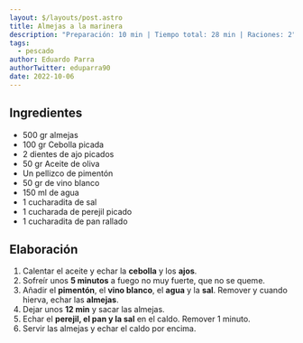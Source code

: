 ```yaml
---
layout: $/layouts/post.astro
title: Almejas a la marinera
description: "Preparación: 10 min | Tiempo total: 28 min | Raciones: 2"
tags:
  - pescado
author: Eduardo Parra
authorTwitter: eduparra90
date: 2022-10-06
---
```

## Ingredientes

* 500 gr almejas
* 100 gr Cebolla picada
* 2 dientes de ajo picados
* 50 gr Aceite de oliva
* Un pellizco de pimentón
* 50 gr de vino blanco
* 150 ml de agua
* 1 cucharadita de sal
* 1 cucharada de perejil picado
* 1 cucharadita de pan rallado

## Elaboración

1. Calentar el aceite y echar la **cebolla** y los **ajos**.
2. Sofreír unos **5 minutos** a fuego no muy fuerte, que no se queme.
3. Añadir el **pimentón**, el **vino blanco**, el **agua** y la **sal**. Remover y cuando hierva, echar las **almejas**.
4. Dejar unos **12 min** y sacar las almejas.
5. Echar el **perejil, el pan y la sal** en el caldo. Remover 1 minuto.
6. Servir las almejas y echar el caldo por encima.
